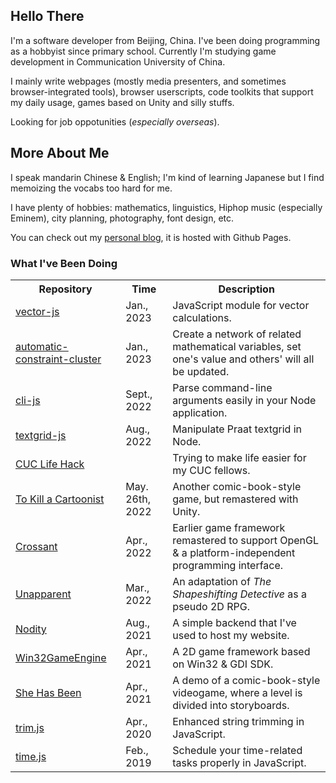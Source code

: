 ## Hello There

I'm a software developer from Beijing, China.
I've been doing programming as a hobbyist since primary school.
Currently I'm studying game development in Communication University of China.

I mainly write webpages (mostly media presenters, and sometimes browser-integrated tools), browser userscripts, code toolkits that support my daily usage, games based on Unity and silly stuffs.

Looking for job oppotunities (*especially overseas*).

## More About Me

I speak mandarin Chinese & English; I'm kind of learning Japanese but I find memoizing the vocabs too hard for me.

I have plenty of hobbies:
mathematics, linguistics, Hiphop music (especially Eminem), city planning, photography, font design, etc.

You can check out my [personal blog](WangNianyi2001.github.io), it is hosted with Github Pages.

### What I've Been Doing

<table>
	<tr><th>Repository</th><th>Time</th><th>Description</th></tr>
	<tr>
		<td><a href="https://github.com/WangNianyi2001/vector-js">vector-js</td>
		<td><time>Jan., 2023</time></td>
		<td>JavaScript module for vector calculations.</td>
	</tr>
	<tr>
		<td><a href="https://github.com/WangNianyi2001/automatic-constraint-cluster">automatic-constraint-cluster</a></td>
		<td><time>Jan., 2023</time></td>
		<td>Create a network of related mathematical variables, set one's value and others' will all be updated.</td>
	</tr>
	<tr>
		<td><a href="https://github.com/WangNianyi2001/cli-js">cli-js</td>
		<td><time>Sept., 2022</time></td>
		<td>Parse command-line arguments easily in your Node application.</td>
	</tr>
	<tr>
		<td><a href="https://github.com/WangNianyi2001/textgrid-js">textgrid-js</td>
		<td><time>Aug., 2022</time></td>
		<td>Manipulate Praat textgrid in Node.</td>
	</tr>
	<tr>
		<td><a href="https://github.com/CUC-Life-Hack">CUC Life Hack</td>
		<td></td>
		<td>Trying to make life easier for my CUC fellows.</td>
	</tr>
	<tr>
		<td><a href="https://github.com/WangNianyi2001/To-Kill-a-Game-Student">To Kill a Cartoonist</a></td>
		<td><time>May. 26th, 2022</time></td>
		<td>Another comic-book-style game, but remastered with Unity.</td>
	</tr>
	<tr>
		<td><a href="https://github.com/WangNianyi2001/Crossant">Crossant</a></td>
		<td><time>Apr., 2022</time></td>
		<td>Earlier game framework remastered to support OpenGL & a platform-independent programming interface.</td>
	</tr>
	<tr>
		<td><a href="https://github.com/WangNianyi2001/Unapparent">Unapparent</a></td>
		<td><time>Mar., 2022</time></td>
		<td>An adaptation of <i>The Shapeshifting Detective</i> as a pseudo 2D RPG.</td>
	</tr>
	<tr>
		<td><a href="https://github.com/WangNianyi2001/Nodity">Nodity</a></td>
		<td><time>Aug., 2021</time></td>
		<td>A simple backend that I've used to host my website.</td>
	</tr>
	<tr>
		<td><a href="https://github.com/WangNianyi2001/Win32GameEngine">Win32GameEngine</a></td>
		<td><time>Apr., 2021</time></td>
		<td>A 2D game framework based on Win32 & GDI SDK.</td>
	</tr>
	<tr>
		<td><a href="https://github.com/WangNianyi2001/She-Has-Been">She Has Been</a></td>
		<td><time>Apr., 2021</time></td>
		<td>A demo of a comic-book-style videogame, where a level is divided into storyboards.</td>
	</tr>
	<tr>
		<td><a href="https://github.com/WangNianyi2001/trim.js">trim.js</a></td>
		<td><time>Apr., 2020</time></td>
		<td>Enhanced string trimming in JavaScript.</td>
	</tr>
	<tr>
		<td><a href="https://github.com/WangNianyi2001/time.js">time.js</a></td>
		<td><time>Feb., 2019</time></td>
		<td>Schedule your time-related tasks properly in JavaScript.</td>
	</tr>
</table>
